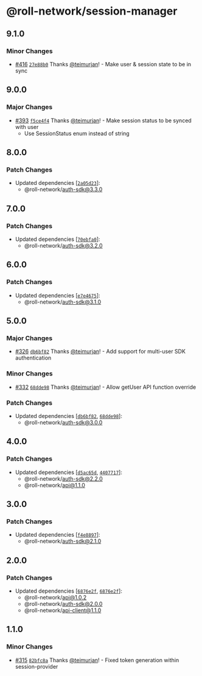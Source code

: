 # @roll-network/session-manager

## 9.1.0

### Minor Changes

- [#416](https://github.com/roll-network/tryrolljs/pull/416) [`27e88b0`](https://github.com/roll-network/tryrolljs/commit/27e88b07e36429d7fd7716a0f1c28a1bf0e3a95a) Thanks [@teimurjan](https://github.com/teimurjan)! - Make user & session state to be in sync

## 9.0.0

### Major Changes

- [#393](https://github.com/roll-network/tryrolljs/pull/393) [`f5ce4f4`](https://github.com/roll-network/tryrolljs/commit/f5ce4f4ca9aad7e8e903986223bb89545e364f9e) Thanks [@teimurjan](https://github.com/teimurjan)! - Make session status to be synced with user
  - Use SessionStatus enum instead of string

## 8.0.0

### Patch Changes

- Updated dependencies [[`2a05d23`](https://github.com/roll-network/tryrolljs/commit/2a05d23ae940ece93b5ba52a26ea0f2bba7bc201)]:
  - @roll-network/auth-sdk@3.3.0

## 7.0.0

### Patch Changes

- Updated dependencies [[`70ebfa0`](https://github.com/roll-network/tryrolljs/commit/70ebfa06259063e58fe9ad969d578a318c7b3ddb)]:
  - @roll-network/auth-sdk@3.2.0

## 6.0.0

### Patch Changes

- Updated dependencies [[`e7e4675`](https://github.com/roll-network/tryrolljs/commit/e7e467541960f9269828389c5705d6715797caeb)]:
  - @roll-network/auth-sdk@3.1.0

## 5.0.0

### Major Changes

- [#326](https://github.com/roll-network/tryrolljs/pull/326) [`db6bf82`](https://github.com/roll-network/tryrolljs/commit/db6bf82a664e3cece3d8f4b4df09b2f496ff7b69) Thanks [@teimurjan](https://github.com/teimurjan)! - Add support for multi-user SDK authentication

### Minor Changes

- [#332](https://github.com/roll-network/tryrolljs/pull/332) [`68dde98`](https://github.com/roll-network/tryrolljs/commit/68dde980d6a8416e9719c3d6068b51f5da9f316b) Thanks [@teimurjan](https://github.com/teimurjan)! - Allow getUser API function override

### Patch Changes

- Updated dependencies [[`db6bf82`](https://github.com/roll-network/tryrolljs/commit/db6bf82a664e3cece3d8f4b4df09b2f496ff7b69), [`68dde98`](https://github.com/roll-network/tryrolljs/commit/68dde980d6a8416e9719c3d6068b51f5da9f316b)]:
  - @roll-network/auth-sdk@3.0.0

## 4.0.0

### Patch Changes

- Updated dependencies [[`d5ac65d`](https://github.com/roll-network/tryrolljs/commit/d5ac65df5c117bcef4f7a2464b9f470ec792cfbf), [`4407717`](https://github.com/roll-network/tryrolljs/commit/440771760ad054927df8e855840befd46878afac)]:
  - @roll-network/auth-sdk@2.2.0
  - @roll-network/api@1.1.0

## 3.0.0

### Patch Changes

- Updated dependencies [[`f4e8897`](https://github.com/roll-network/tryrolljs/commit/f4e889701d6223d752c3a495afb43641d9803449)]:
  - @roll-network/auth-sdk@2.1.0

## 2.0.0

### Patch Changes

- Updated dependencies [[`6876e2f`](https://github.com/roll-network/tryrolljs/commit/6876e2fdf2dec19b8f6978c71d0ea96d45b0570a), [`6876e2f`](https://github.com/roll-network/tryrolljs/commit/6876e2fdf2dec19b8f6978c71d0ea96d45b0570a)]:
  - @roll-network/api@1.0.2
  - @roll-network/auth-sdk@2.0.0
  - @roll-network/api-client@1.1.0

## 1.1.0

### Minor Changes

- [#315](https://github.com/roll-network/tryrolljs/pull/315) [`82bfc8a`](https://github.com/roll-network/tryrolljs/commit/82bfc8a8260ef40801c9d8c1c50aedfad9d3193a) Thanks [@teimurjan](https://github.com/teimurjan)! - Fixed token generation within session-provider
